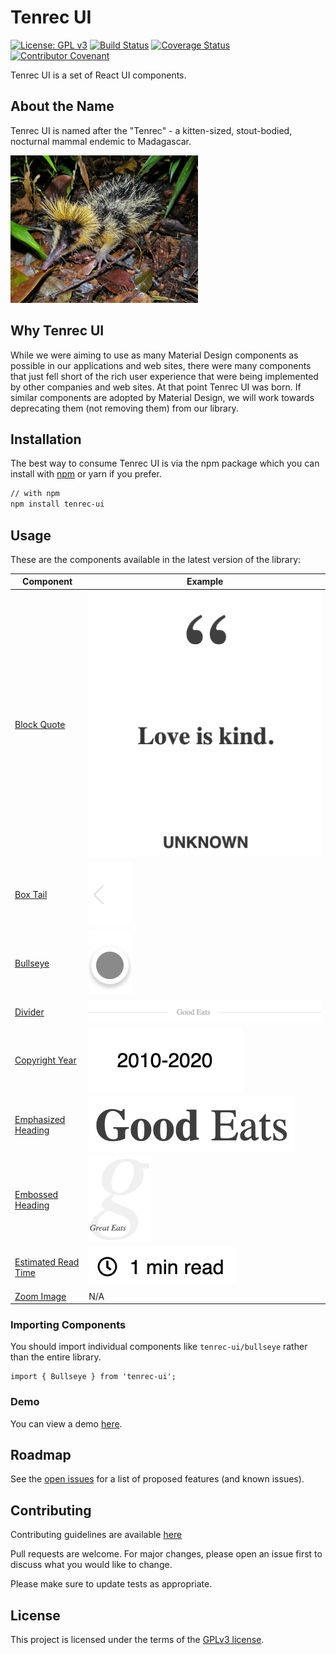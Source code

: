 # Tenrec UI

[![License: GPL v3](https://img.shields.io/badge/License-GPLv3-blue.svg)](https://www.gnu.org/licenses/gpl-3.0)
[![Build Status](https://travis-ci.org/rabidkitten/tenrec-ui.svg?branch=main)](https://travis-ci.org/rabidkitten/tenrec-ui)
[![Coverage Status](https://coveralls.io/repos/github/rabidkitten/tenrec-ui/badge.svg)](https://coveralls.io/github/rabidkitten/tenrec-ui)
[![Contributor Covenant](https://img.shields.io/badge/Contributor%20Covenant-v2.0%20adopted-ff69b4.svg)](CODE-OF-CONDUCT.md)

Tenrec UI is a set of React UI components.

## About the Name

Tenrec UI is named after the "Tenrec" - a kitten-sized, stout-bodied, nocturnal
mammal endemic to Madagascar.

![Tenrec](./docs/tenrec.jpg)

## Why Tenrec UI

While we were aiming to use as many Material Design components as possible in
our applications and web sites, there were many components that just fell short
of the rich user experience that were being implemented by other companies and
web sites. At that point Tenrec UI was born. If similar components are adopted
by Material Design, we will work towards deprecating them (not removing them)
from our library.

## Installation

The best way to consume Tenrec UI is via the npm package which you can install
with [npm](https://www.npmjs.com/package/tenrec-ui) or yarn if you prefer.

```sh
// with npm
npm install tenrec-ui
```

## Usage

These are the components available in the latest version of the library:

| Component  | Example  |
|---|---|
| [Block Quote](docs/BLOCK-QUOTE.md)  | ![Block Quote](docs/block-quote.png)  |
| [Box Tail](docs/BOX-TAIL.md)  | ![Box Tail Left](docs/box-tail-left.png)  |
| [Bullseye](docs/BULLSEYE.md)  | ![Bullseye Solid](docs/bullseye-solid.png) |
| [Divider](docs/DIVIDER.md)  | ![Divider Solid](docs/divider-solid-text.png) |
| [Copyright Year](docs/COPYRIGHT-YEAR.md)  | ![Copyright Year](docs/copyright-year-base-year.png) |
| [Emphasized Heading](docs/EMPHASIZED-HEADING.md)  | ![Emphasized Heading](docs/emphasized-heading.png) |
| [Embossed Heading](docs/EMBOSSED-HEADING.md) | <img alt="Embossed Heading" src="docs/embossed-heading.png" width="100" /> |
| [Estimated Read Time](docs/ESTIMATED-READ-TIME.md)  | ![Estimated Read Time](docs/estimated-read-time-template.png) |
| [Zoom Image](docs/ZOOM-IMAGE.md)  | N/A |

### Importing Components

You should import individual components like `tenrec-ui/bullseye` rather than
the entire library.

``` JS
import { Bullseye } from 'tenrec-ui';
```

### Demo

You can view a demo [here](https://codesandbox.io/s/tenrec-ui-m3kor).

## Roadmap

See the [open issues](https://github.com/rabidkitten/tenrec-ui/issues) for a
list of proposed features (and known issues).

## Contributing

Contributing guidelines are available [here](CONTRIBUTING.md)

Pull requests are welcome. For major changes, please open an issue first to
discuss what you would like to change.

Please make sure to update tests as appropriate.

## License

This project is licensed under the terms of the [GPLv3 license](https://choosealicense.com/licenses/gpl-3.0/).
